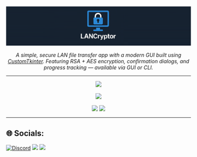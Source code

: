<p align="center">
  <img src="https://github.com/yar2000T/LANCryptor/blob/master/assets/banner.png" alt="LANCryptor Banner" width="700"/>
</p>

[//]: # (<h1 align="center">LANCryptor</h1>)

<p align="center"><em>
  A simple, secure LAN file transfer app with a modern GUI built using <a href="https://github.com/TomSchimansky/CustomTkinter">CustomTkinter</a>.
  Featuring RSA + AES encryption, confirmation dialogs, and progress tracking — available via GUI or CLI.
</em></p>

---

<p align="center">
  <img src="https://github-profile-trophy.vercel.app/?username=yar2000T&rank=SECRET,SSS,SS,S&theme=dracula&no-frame=false&no-bg=false&margin-w=4&column=-1" />
</p>
<p align="center">
  <img src="https://github-profile-trophy.vercel.app/?username=yar2000T&rank=AAA,AA,A&theme=dracula&no-frame=false&no-bg=false&margin-w=4&column=-1" />
</p>

<p align="center" style="witdh:50%">
  <img src="https://github-readme-stats.vercel.app/api?username=yar2000T&show_icons=true&count_private=true&hide_title=true&theme=dracula" />
  <img src="https://github-readme-streak-stats.herokuapp.com/?user=yar2000T&theme=dracula&count_private=true&bg_color=0d1116&title_color=ce09ec&text_color=a4aacb&icon_color=007ec6" style="width:420px;height:auto" />
</p>

---

## 🌐 Socials:
[![Discord](https://img.shields.io/badge/Discord-%237289DA.svg?logo=discord&logoColor=white)](https://discord.gg/https://discordapp.com/users/1268477765330538550)
[![](https://visitcount.itsvg.in/api?id=yar2000T&icon=0&color=0)](https://visitcount.itsvg.in)
![](https://komarev.com/ghpvc/?username=yar2000T&color=blue)
